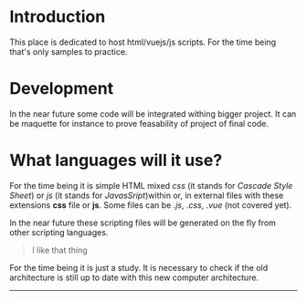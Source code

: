 # Introduction

This place is dedicated to host html/vuejs/js scripts. For the time being that's only samples  to practice.

# Development

In the near future some code will be integrated withing bigger project. It can be maquette for instance to prove feasability of project of final code.

# What languages will it use?

For the time being it is simple HTML mixed *css* (it stands for *Cascade Style Sheet*) or *js* (it stands for  *JavasSript*)within or, in external files with these extensions __css__ file or __js__. Some files can be *.js*, *.css*, *.vue* (not covered yet).

In the near future these scripting files will be generated on the fly from other scripting languages.

> I like that thing


For the time being it is just a study. It is necessary to check if the old architecture is still up to date with this new computer architecture.

---